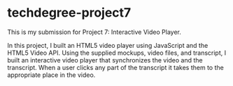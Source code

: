 # techdegree-project7

This is my submission for Project 7: Interactive Video Player.

In this project, I built an HTML5 video player using JavaScript and the HTML5 Video API. Using the supplied mockups, video files, and transcript, I built an interactive video player that synchronizes the video and the transcript. When a user clicks any part of the transcript it takes them to the appropriate place in the video.
